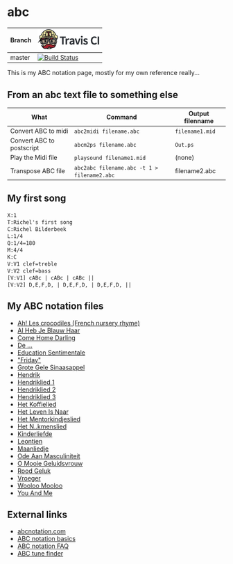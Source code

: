 # abc

Branch|[![Travis CI logo](TravisCI.png)](https://travis-ci.org)
---|---
master|[![Build Status](https://travis-ci.org/richelbilderbeek/abc.svg?branch=master)](https://travis-ci.org/richelbilderbeek/abc)

This is my ABC notation page, mostly for my own reference really...

## From an abc text file to something else

What|Command|Output filenname
---|---|---
Convert ABC to midi | `abc2midi filename.abc` | `filename1.mid`
Convert ABC to postscript | `abcm2ps filename.abc` | `Out.ps`
Play the Midi file | `playsound filename1.mid` | (none)
Transpose ABC file  | `abc2abc filename.abc -t 1 > filename2.abc`  | filename2.abc

## My first song

```
X:1
T:Richel's first song
C:Richel Bilderbeek
L:1/4
Q:1/4=180
M:4/4
K:C
V:V1 clef=treble
V:V2 clef=bass
[V:V1] cABc | cABc | cABc ||
[V:V2] D,E,F,D, | D,E,F,D, | D,E,F,D, ||
```

## My ABC notation files

 * [Ah! Les crocodiles (French nursery rhyme)](AhLesCrocodiles.abc)
 * [Al Heb Je Blauw Haar](AlHebJeBlauwHaar.abc)
 * [Come Home Darling](ComeHomeDarling.abc)
 * [De ...](DeLul.abc)
 * [Education Sentimentale](EducationSentimentale.abc)
 * ["Friday"](Friday.abc)
 * [Grote Gele Sinaasappel](GroteGeleSinaasappel.abc)
 * [Hendrik](Hendrik.abc)
 * [Hendriklied 1](Hendriklied1.abc)
 * [Hendriklied 2](Hendriklied2.abc)
 * [Hendriklied 3](Hendriklied3.abc)
 * [Het Koffielied](HetKoffielied.abc)
 * [Het Leven Is Naar](HetLevenIsNaar.abc)
 * [Het Mentorkindjeslied](HetMentorkindjeslied.abc)
 * [Het N..kmenslied](HetNeukmenslied.abc)
 * [Kinderliefde](Kinderliefde.abc)
 * [Leontien](Leontien.abc)
 * [Maanliedje](Maanliedje.abc)
 * [Ode Aan Masculiniteit](OdeAanMasculiniteit.abc)
 * [O Mooie Geluidsvrouw](OMooieGeluidsvrouw.abc)
 * [Rood Geluk](RoodGeluk.abc)
 * [Vroeger](Vroeger.abc)
 * [Wooloo Mooloo](WoolooMooloo.abc)
 * [You And Me](YouAndMe.abc)

## External links

 * [abcnotation.com](http://www.abcnotation.com)
 * [ABC notation basics](http://www.abcnotation.com/blog/2010/01/31/how-to-understand-abc-the-basics)
 * [ABC notation FAQ](http://trillian.mit.edu/~jc/music/abc/ABC-FAQ.html)
 * [ABC tune finder](http://trillian.mit.edu/~jc/cgi/abc/tunefind)
